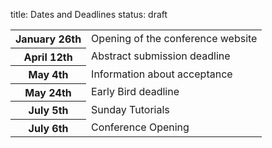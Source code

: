 title: Dates and Deadlines
status: draft

<table>
<tr>
<th>January 26th
<td> Opening of the conference website
<tr>

<tr>
<th>April 12th
<td> Abstract submission deadline
<tr>

<!--(
<tr>
<th>April 19th
<td> Deadline extension for abstract submission
<tr>
)-->

<tr>
<th>May 4th
<td> Information about acceptance
<tr>

<tr>
<th>May 24th
<td> Early Bird deadline
<tr>

<tr>
<th>July 5th
<td> Sunday Tutorials
<tr>

<tr>
<th>July 6th
<td>Conference Opening
<tr>
